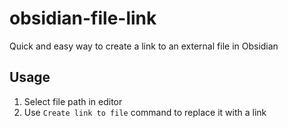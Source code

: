 # obsidian-file-link
Quick and easy way to create a link to an external file in Obsidian

## Usage
1. Select file path in editor
2. Use `Create link to file` command to replace it with a link
